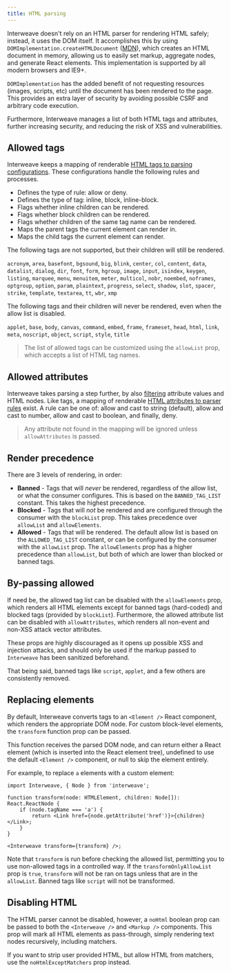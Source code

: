 ```yaml
---
title: HTML parsing
---
```


Interweave doesn't rely on an HTML parser for rendering HTML safely; instead, it uses the DOM
itself. It accomplishes this by using `DOMImplementation.createHTMLDocument` ([MDN][domhtml]), which
creates an HTML document in memory, allowing us to easily set markup, aggregate nodes, and generate
React elements. This implementation is supported by all modern browsers and IE9+.

`DOMImplementation` has the added benefit of not requesting resources (images, scripts, etc) until
the document has been rendered to the page. This provides an extra layer of security by avoiding
possible CSRF and arbitrary code execution.

Furthermore, Interweave manages a list of both HTML tags and attributes, further increasing
security, and reducing the risk of XSS and vulnerabilities.

## Allowed tags

Interweave keeps a mapping of renderable [HTML tags to parsing configurations][tagwl]. These
configurations handle the following rules and processes.

- Defines the type of rule: allow or deny.
- Defines the type of tag: inline, block, inline-block.
- Flags whether inline children can be rendered.
- Flags whether block children can be rendered.
- Flags whether children of the same tag name can be rendered.
- Maps the parent tags the current element can render in.
- Maps the child tags the current element can render.

The following tags are not supported, but their children will still be rendered.

`acronym`, `area`, `basefont`, `bgsound`, `big`, `blink`, `center`, `col`, `content`, `data`,
`datalist`, `dialog`, `dir`, `font`, `form`, `hgroup`, `image`, `input`, `isindex`, `keygen`,
`listing`, `marquee`, `menu`, `menuitem`, `meter`, `multicol`, `nobr`, `noembed`, `noframes`,
`optgroup`, `option`, `param`, `plaintext`, `progress`, `select`, `shadow`, `slot`, `spacer`,
`strike`, `template`, `textarea`, `tt`, `wbr`, `xmp`

The following tags and their children will never be rendered, even when the allow list is disabled.

`applet`, `base`, `body`, `canvas`, `command`, `embed`, `frame`, `frameset`, `head`, `html`, `link`,
`meta`, `noscript`, `object`, `script`, `style`, `title`

> The list of allowed tags can be customized using the `allowList` prop, which accepts a list of
> HTML tag names.

## Allowed attributes

Interweave takes parsing a step further, by also [filtering](./filters.mdx) attribute values and
HTML nodes. Like tags, a mapping of renderable [HTML attributes to parser rules][attrwl] exist. A
rule can be one of: allow and cast to string (default), allow and cast to number, allow and cast to
boolean, and finally, deny.

> Any attribute not found in the mapping will be ignored unless `allowAttributes` is passed.

## Render precedence

There are 3 levels of rendering, in order:

- **Banned** - Tags that will _never_ be rendered, regardless of the allow list, or what the
  consumer configures. This is based on the `BANNED_TAG_LIST` constant. This takes the highest
  precedence.
- **Blocked** - Tags that will _not_ be rendered and are configured through the consumer with the
  `blockList` prop. This takes precedence over `allowList` and `allowElements`.
- **Allowed** - Tags that will be rendered. The default allow list is based on the
  `ALLOWED_TAG_LIST` constant, or can be configured by the consumer with the `allowList` prop. The
  `allowElements` prop has a higher precedence than `allowList`, but both of which are lower than
  blocked or banned tags.

## By-passing allowed

If need be, the allowed tag list can be disabled with the `allowElements` prop, which renders all
HTML elements except for banned tags (hard-coded) and blocked tags (provided by `blockList`).
Furthermore, the allowed attribute list can be disabled with `allowAttributes`, which renders all
non-event and non-XSS attack vector attributes.

These props are highly discouraged as it opens up possible XSS and injection attacks, and should
only be used if the markup passed to `Interweave` has been sanitized beforehand.

That being said, banned tags like `script`, `applet`, and a few others are consistently removed.

## Replacing elements

By default, Interweave converts tags to an `<Element />` React component, which renders the
appropriate DOM node. For custom block-level elements, the `transform` function prop can be passed.

This function receives the parsed DOM node, and can return either a React element (which is inserted
into the React element tree), undefined to use the default `<Element />` component, or null to skip
the element entirely.

For example, to replace `a` elements with a custom element:

```tsx
import Interweave, { Node } from 'interweave';

function transform(node: HTMLElement, children: Node[]): React.ReactNode {
	if (node.tagName === 'a') {
		return <Link href={node.getAttribute('href')}>{children}</Link>;
	}
}

<Interweave transform={transform} />;
```

Note that `transform` is run before checking the allowed list, permitting you to use non-allowed
tags in a controlled way. If the `transformOnlyAllowList` prop is `true`, `transform` will not be
ran on tags unless that are in the `allowList`. Banned tags like `script` will not be transformed.

## Disabling HTML

The HTML parser cannot be disabled, however, a `noHtml` boolean prop can be passed to both the
`<Interweave />` and `<Markup />` components. This prop will mark all HTML elements as pass-through,
simply rendering text nodes recursively, including matchers.

If you want to strip user provided HTML, but allow HTML from matchers, use the
`noHtmlExceptMatchers` prop instead.

[domhtml]: https://developer.mozilla.org/en-US/docs/Web/API/DOMImplementation/createHTMLDocument
[tagwl]: https://github.com/milesj/interweave/blob/master/packages/core/src/constants.ts#L15
[attrwl]: https://github.com/milesj/interweave/blob/master/packages/core/src/constants.ts#L306
